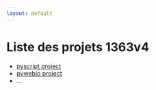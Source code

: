```yaml
---
layout: default
---
```


# Liste des projets 1363v4

- [pyscript project](/pyscript/main.html)
- [pywebio project](https://google.fr)
- ...
